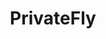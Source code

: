 ---
title: PrivateFly
description: Book private jets with bitcoin.
homepage: https://www.privatefly.com/
twitter:
---